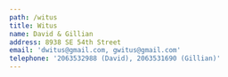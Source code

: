 ```yaml
---
path: /witus
title: Witus
name: David & Gillian
address: 8938 SE 54th Street
email: 'dwitus@gmail.com, gwitus@gmail.com'
telephone: '2063532988 (David), 2063531690 (Gillian)'
---
```


